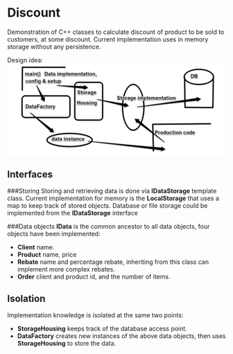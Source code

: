 Discount
========
Demonstration of C++ classes to calculate discount of product to be sold to customers, at some discount.
Current implementation uses in memory storage without any persistence.

Design idea:
![Data and Storage Isolation](https://github.com/haralkar/Discount/blob/master/Images/designSketch.png)

Interfaces
----------

###Storing
Storing and retrieving data is done via **IDataStorage** template class. 
Current implementation for memory is the **LocalStorage** that uses a map to keep track of stored objects.
Database or file storage could be implemented from the **IDataStorage** interface

###Data objects
**IData** is the common ancestor to all data objects, four objects have been implemented:

* **Client**  name.
* **Product** name, price
* **Rebate** name and percentage rebate, inheriting from this class can implement more complex rebates.
* **Order** client and product id, and the number of items.


Isolation
---------
Implementation knowledge is isolated at the same two points:

* **StorageHousing** keeps track of the database access point. 
* **DataFactory** creates new instances of the above data objects, then uses **StorageHousing** to store the data.

